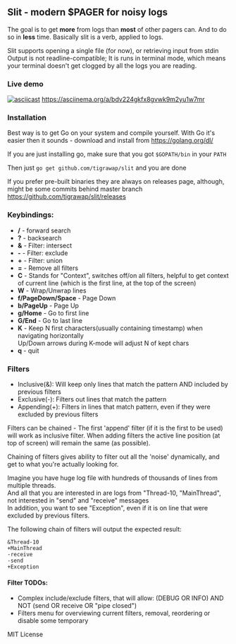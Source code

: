## **Slit** - modern $PAGER for noisy logs


The goal is to get **more** from logs than **most** of other pagers can. And to do so in **less** time. Basically slit is a verb, applied to logs.


Slit supports opening a single file (for now), or retrieving input from stdin
Output is not readline-compatible; It is runs in terminal mode, which means your terminal doesn't get clogged by all the logs you are reading.

### Live demo
[![asciicast](https://asciinema.org/a/bdv224gkfx8gvwk9m2yu1w7mr.png)](https://asciinema.org/a/bdv224gkfx8gvwk9m2yu1w7mr)
https://asciinema.org/a/bdv224gkfx8gvwk9m2yu1w7mr

### Installation
Best way is to get Go on your system and compile yourself. With Go it's easier then it sounds - download and install from https://golang.org/dl/  
  
If you are just installing go, make sure that you got `$GOPATH/bin` in your `PATH`


Then just `go get github.com/tigrawap/slit` and you are done  


If you prefer pre-built binaries they are always on releases page, although, might be some commits behind master branch
https://github.com/tigrawap/slit/releases
  

### Keybindings:  

- **/** - forward search  
- **?** - backsearch  
- **&** - Filter: intersect
- **-** - Filter: exclude
- **+** - Filter: union
- **=** - Remove all filters
- **C** - Stands for "Context", switches off/on all filters, helpful to get context of current line (which is the first line, at the top of the screen)
- **W** - Wrap/Unwrap lines
- **f/PageDown/Space** - Page Down
- **b/PageUp** - Page Up
- **g/Home** - Go to first line
- **G/End** - Go to last line
- **K** - Keep N first characters(usually containing timestamp) when navigating horizontally  
    Up/Down arrows during K-mode will adjust N of kept chars 
- **q** - quit


### Filters
- Inclusive(&): Will keep only lines that match the pattern AND included by previous filters
- Exclusive(-): Filters out lines that match the pattern
- Appending(+): Filters in lines that match pattern, even if they were excluded by previous filters


Filters can be chained - The first 'append' filter (if it is the first to be used) will work as inclusive filter.
When adding filters the active line position (at top of screen) will remain the same (as possible).

Chaining of filters gives ability to filter out all the 'noise' dynamically, and get to what you're actually looking for.

Imagine you have huge log file with hundreds of thousands of lines from multiple threads.      
And all that you are interested in are logs from "Thread-10, "MainThread", not interested in "send" and "receive" messages  
In addition, you want to see "Exception", even if it is on line that were excluded by previous filters.

The following chain of filters will output the expected result:

```
&Thread-10  
+MainThread  
-receive  
-send  
+Exception

```

#### Filter TODOs:
- Complex include/exclude filters, that will allow: (DEBUG OR INFO) AND NOT (send OR receive OR "pipe closed") 
- Filters menu for overviewing current filters, removal, reordering or disable some temporary

MIT License
